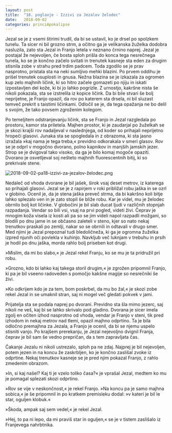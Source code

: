 ```yaml
---
layout: post
title:  "18. poglavje - Izzivi za Jezalov želodec"
date:   2018-09-02
categories: princiApokalipse
---
```

Jezal se je z vsemi štirimi trudil, da bi se ustavil, ko je drsel po spolzkem tunelu. Ta sicer ni bil grozno strm, a očitno ga je velikanska žuželka dodobra nasluzila, zato sta Jezal in Franjo letela v neznano črnino naprej. Jezal je postajal že nejevoljen, če bosta sploh prišla do konca tega nesrečnega tunela, ko se je končno začelo svitati in trenutek kasneje sta eden za drugim stisnila zobe v strahu pred trdim padcem. Toda zgodilo se je prav nasprotno, pristala sta na neki sumljivo  mehki blazini. Po prvem oddihu je prišel trenutek osuplosti in gnusa. Nežna blazina se je izkazala za ogromen kup zelo majhnih ličink, ki so hitro začele gomazeti po njiju in iskati izpostavljen del kože, ki bi jo lahko pogrizle. Z urnostjo, kakršne nista še nikoli pokazala, sta se izstrelila iz kopice ličink. Da bi bile stvari še bolj neprijetne, je Franjo opazil, da rov po katerem sta drsela, ni bil sluzast temveč prekrit s taistimi ličinkami. Odločil se je, da tega opažanja ne bo delil s svojim, že tako povsem zgroženim kolegom.

Po temeljitem odstranjevanju ličink, sta se Franjo in Jezal razgledala po prostoru, kamor sta priletela. Majhen prostor, ki je zaudarjal po žuželkah se je skozi krajši rov nadaljeval v naslednjega, od koder so prihajali neprijetno hropeči glasovi. Junaka sta se spogledala in z obrazoma, ki sta jasno izražala »kaj nama je tega treba,« previdno odkorakala v smeri glasov. Rov se je odprl v mogočno dvorano, polno kapnikov in manjših jamskih jezer. Strop se je dvigoval tako visoko, da ga je bilo komaj mogoče opaziti. Dvorano je osvetljeval soj nešteto majhnih fluorescentnih bitij, ki so prekrivale stene. 

![2018-09-02-pa18-izzivi-za-jezalov-želodec.png](/assets/ilustracije/princiApokalipse/2018-09-02-pa18-izzivi-za-jezalov-želodec.png)

Nedaleč od vhoda dvorane je bil jašek, širok vsaj deset metrov, iz katerega so prihajali glasovi. Jezal se je z rapirjem v roki približal robu jaška in se ozrl v globino. Ocenil je, da je stena jaška preveč strma, da bi kakršno koli bitje lahko splezalo ven in je zato stopil še bliže robu. Kar je videl, mu je želodec obrnilo bolj kot ličinke. V globočini je bil slab ducat ljudi v različnih stopnjah razpadanja. Vendar so bili vsi, vsaj na prvi pogled, videti živi. Čeprav je mnogim koža visela iz kosti ali pa so se jim videli napol razpadli možgani, so blodili po dnu jame in se občasno zaleteli v steno, kjer so nato nekaj trenutkov praskali po zemlji, nakar so se obrnili in odtavali v drugo smer. Med njimi je Jezal prepoznal tudi bledoličneža, ki ga je ogromna žuželka izpred njunih oči povlekla v kuhinjo. Navkljub več luknjam v trebuhu in prsih je hodil po dnu jaška, morda rahlo bolj priseben kot drugi.

»Mislim, da mi bo slabo,« je Jezal rekel Franju, ko se mu je ta pridružil pri robu.

»Grozno, kdo bi lahko kaj takega storil drugim,« je zgrožen pripomnil Franjo, ki pa je bil vseeno radoveden s pomočjo kakšne magije so nesrečniki še živi.

»Ko odkrijem kdo je za tem, bom poskrbel, da mu bo žal,« je skozi zobe rekel Jezal in se umaknil stran, saj ni mogel več gledati pokvek v jami.

Prijatelja sta se podala naprej po dvorani. Previdno sta šla mimo jezerc, saj nikoli ne veš, kaj bi se lahko skrivalo pod gladino. Dvorana je sicer imela zgolj en očiten izhod nasprotno od vhoda, vendar je Franjo v steni, tik pred izhodom in nekaj metrov nad tlemi, opazil majhno odprtino. Ta je bila odločno premajhna za Jezala, a Franjo je ocenil, da bi se njemu uspelo stisniti vanjo. Po krajšem prerekanju, je Jezal nejevoljno dvignil Franja, čeprav je bil sam še vedno prepričan, da s tem zapravljata čas.

Čakanje Jezalu ni nikoli ustrezalo, sploh pa ne zdaj. Najprej je bil nejevoljen, potem jezen in na koncu že zaskrbljen, ko je končno zaslišal zvoke iz odprtine. Nekaj trenutkov kasneje se je pred njim pokazal Franjo, z rahlo zmedenim obrazom.

»In, si kaj našel? Kaj ti je vzelo toliko časa?« je vprašal Jezal, medtem ko mu je pomagal splezati skozi odprtino.

»Rov se vije v neskončnost,« je rekel Franjo. »Na koncu pa je samo majhna sobica,« je še pripomnil in po kratkem premisleku dodal: »v kateri je bil le star, oguljen klobuk.«

»Škoda, ampak saj sem vedel,« je rekel Jezal.

»Hej, to pa ni lepo, da mi praviš star in oguljen,« se je v tistem zaslišalo iz Franjevega nahrbtnika.